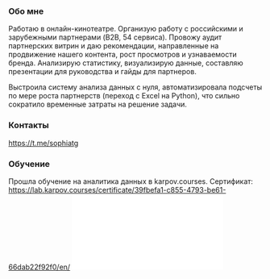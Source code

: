 ### Обо мне
Работаю в онлайн-кинотеатре. Организую работу с российскими и зарубежными партнерами (B2B, 54 сервиса).
Провожу аудит партнерских витрин и даю рекомендации, направленные на продвижение нашего контента, рост просмотров и узнаваемости бренда. 
Анализирую статистику, визуализирую данные, составляю презентации для руководства и гайды для партнеров. 

Выстроила систему анализа данных с нуля, автоматизировала подсчеты по мере роста партнерств (переход с Excel на Python), что сильно сократило временные затраты на решение задачи.

### Контакты
https://t.me/sophiatg

### Обучение

Прошла обучение на аналитика данных в karpov.courses.
Сертификат: https://lab.karpov.courses/certificate/39fbefa1-c855-4793-be61-66dab22f92f0/en/
![Screenshot](sertificate_ru.pdf)
